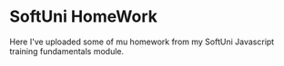 # SoftUni HomeWork
Here I've uploaded some of mu homework from my SoftUni Javascript training fundamentals module.

